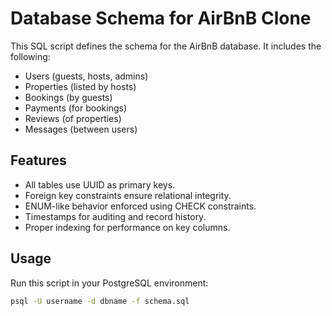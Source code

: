 # Database Schema for AirBnB Clone

This SQL script defines the schema for the AirBnB database. It includes the following:

- Users (guests, hosts, admins)
- Properties (listed by hosts)
- Bookings (by guests)
- Payments (for bookings)
- Reviews (of properties)
- Messages (between users)

## Features

- All tables use UUID as primary keys.
- Foreign key constraints ensure relational integrity.
- ENUM-like behavior enforced using CHECK constraints.
- Timestamps for auditing and record history.
- Proper indexing for performance on key columns.

## Usage

Run this script in your PostgreSQL environment:

```bash
psql -U username -d dbname -f schema.sql
```
